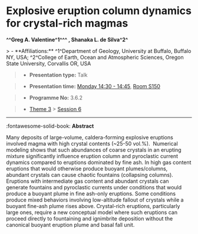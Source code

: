 # Explosive eruption column dynamics for crystal-rich magmas

**^^Greg A. Valentine^1^^^ , Shanaka L. de Silva^2^**

<!-- more -->> - **Affiliations:** ^1^Department of Geology, University at Buffalo, Buffalo NY, USA; ^2^College of Earth, Ocean and Atmospheric Sciences, Oregon State University, Corvallis OR, USA

> - **Presentation type:** Talk

> - **Presentation time:** [Monday 14:30 - 14:45](../sessions_comparison.md#__tabbed_1_1), [Room S150](../maps_venue.md#__tabbed_1_2)

> - **Programme No:** 3.6.2

> - [Theme 3](../theme3.md) > [Session 6](../sessions/session-3-6.md)

--- 

:fontawesome-solid-book: **Abstract**

Many deposits of large-volume, caldera-forming explosive eruptions involved magma with high crystal contents (~25-50 vol.%).  Numerical modeling shows that such abundances of coarse crystals in an erupting mixture significantly influence eruption column and pyroclastic current dynamics compared to eruptions dominated by fine ash. In high gas content eruptions that would otherwise produce buoyant plumes/columns, abundant crystals can cause chaotic fountains (collapsing columns). Eruptions with intermediate gas content and abundant crystals can generate fountains and pyroclastic currents under conditions that would produce a buoyant plume in fine ash-only eruptions. Some conditions produce mixed behaviors involving low-altitude fallout of crystals while a buoyant fine-ash plume rises above. Crystal-rich eruptions, particularly large ones, require a new conceptual model where such eruptions can proceed directly to fountaining and ignimbrite deposition without the canonical buoyant eruption plume and basal fall unit.

